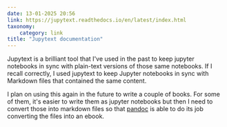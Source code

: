 ```yaml
---
date: 13-01-2025 20:56
link: https://jupytext.readthedocs.io/en/latest/index.html
taxonomy:
    category: link
title: "Jupytext documentation"
---
```


Jupytext is a brilliant tool that I've used in the past to keep jupyter notebooks in sync with plain-text versions of those same notebooks.
If I recall correctly, I used jupytext to keep Jupyter notebooks in sync with Markdown files that contained the same content.

I plan on using this again in the future to write a couple of books.
For some of them, it's easier to write them as jupyter notebooks but then I need to convert those into markdown files so that [pandoc](https://pandoc.org) is able to do its job converting the files into an ebook.
